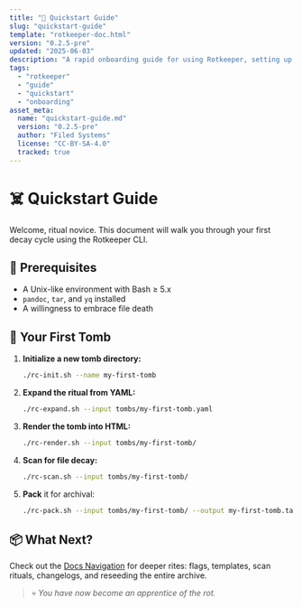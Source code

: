 ```yaml
---
title: "🚀 Quickstart Guide"
slug: "quickstart-guide"
template: "rotkeeper-doc.html"
version: "0.2.5-pre"
updated: "2025-06-03"
description: "A rapid onboarding guide for using Rotkeeper, setting up tombs, and rendering documentation."
tags:
  - "rotkeeper"
  - "guide"
  - "quickstart"
  - "onboarding"
asset_meta:
  name: "quickstart-guide.md"
  version: "0.2.5-pre"
  author: "Filed Systems"
  license: "CC-BY-SA-4.0"
  tracked: true
---
```


# ☠️ Quickstart Guide

Welcome, ritual novice. This document will walk you through your first decay cycle using the Rotkeeper CLI.

## 🧱 Prerequisites

- A Unix-like environment with Bash ≥ 5.x
- `pandoc`, `tar`, and `yq` installed
- A willingness to embrace file death

## 🔨 Your First Tomb

1. **Initialize a new tomb directory:**

   ```bash
   ./rc-init.sh --name my-first-tomb
   ```

2. **Expand the ritual from YAML:**

   ```bash
   ./rc-expand.sh --input tombs/my-first-tomb.yaml
   ```

3. **Render the tomb into HTML:**

   ```bash
   ./rc-render.sh --input tombs/my-first-tomb/
   ```

4. **Scan for file decay:**

   ```bash
   ./rc-scan.sh --input tombs/my-first-tomb/
   ```

5. **Pack** it for archival:

   ```bash
   ./rc-pack.sh --input tombs/my-first-tomb/ --output my-first-tomb.tar.gz
   ```

## 📦 What Next?

Check out the [Docs Navigation](/docs/) for deeper rites:
flags, templates, scan rituals, changelogs, and reseeding the entire archive.

> 💀 *You have now become an apprentice of the rot.*